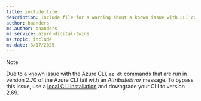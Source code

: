 ```yaml
---
title: include file
description: Include file for a warning about a known issue with CLI commands.
author: baanders
ms.author: baanders
ms.service: azure-digital-twins
ms.topic: include
ms.date: 3/17/2025
---
```


>[!NOTE]
> Due to a [known issue](../articles/digital-twins/troubleshoot-known-issues.md#az-dt-commands-fail-in-azure-cli-version-270) with the Azure CLI, `az dt` commands that are run in version 2.70 of the Azure CLI fail with an *AttributeError* message. To bypass this issue, use a [local CLI installation](https://learn.microsoft.com/cli/azure/install-azure-cli) and downgrade your CLI to version 2.69.